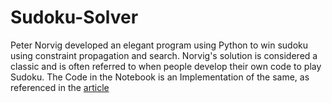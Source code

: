 # Sudoku-Solver

Peter Norvig developed an elegant program using Python to win sudoku using constraint propagation and search. Norvig's solution is considered a classic and is often referred to when people develop their own code to play Sudoku.
The Code in the Notebook is an Implementation of the same, as referenced in the [article](https://www.freecodecamp.org/news/how-to-play-and-win-sudoku-using-math-and-machine-learning-to-solve-every-sudoku-puzzle)
